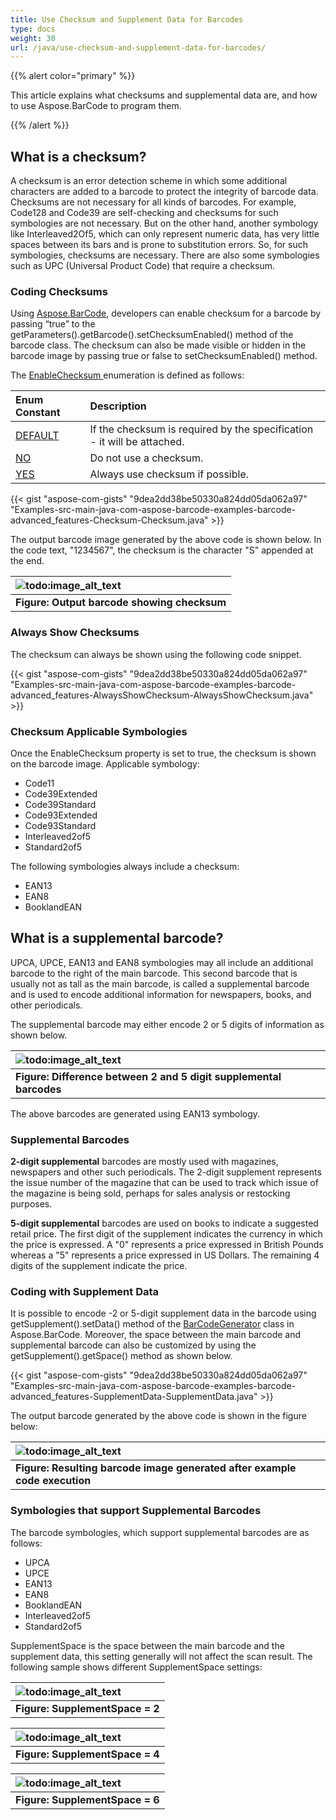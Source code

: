 ```yaml
---
title: Use Checksum and Supplement Data for Barcodes
type: docs
weight: 30
url: /java/use-checksum-and-supplement-data-for-barcodes/
---
```


{{% alert color="primary" %}} 

This article explains what checksums and supplemental data are, and how to use Aspose.BarCode to program them.

{{% /alert %}} 
## **What is a checksum?**
A checksum is an error detection scheme in which some additional characters are added to a barcode to protect the integrity of barcode data. Checksums are not necessary for all kinds of barcodes. For example, Code128 and Code39 are self-checking and checksums for such symbologies are not necessary. But on the other hand, another symbology like Interleaved2Of5, which can only represent numeric data, has very little spaces between its bars and is prone to substitution errors. So, for such symbologies, checksums are necessary. There are also some symbologies such as UPC (Universal Product Code) that require a checksum.
### **Coding Checksums**
Using [Aspose.BarCode](https://apireference.aspose.com/barcode/java/), developers can enable checksum for a barcode by passing “true” to the getParameters().getBarcode().setChecksumEnabled() method of the barcode class. The checksum can also be made visible or hidden in the barcode image by passing true or false to setChecksumEnabled() method.

The [EnableChecksum ](https://apireference.aspose.com/barcode/java/com.aspose.barcode/EnableChecksum)enumeration is defined as follows:

|**Enum Constant**|**Description**|
| :- | :- |
|[DEFAULT](https://apireference.aspose.com/barcode/java/com.aspose.barcode/EnableChecksum#DEFAULT)|If the checksum is required by the specification - it will be attached.|
|[NO](https://apireference.aspose.com/barcode/java/com.aspose.barcode/EnableChecksum#NO)|Do not use a checksum.|
|[YES](https://apireference.aspose.com/barcode/java/com.aspose.barcode/EnableChecksum#YES)|Always use checksum if possible.|

{{< gist "aspose-com-gists" "9dea2dd38be50330a824dd05da062a97" "Examples-src-main-java-com-aspose-barcode-examples-barcode-advanced_features-Checksum-Checksum.java" >}}

The output barcode image generated by the above code is shown below. In the code text, "1234567", the checksum is the character "S" appended at the end.

|![todo:image_alt_text](http://i.imgur.com/7GggBqH.jpg)|
| :- |
|**Figure: Output barcode showing checksum**|
### **Always Show Checksums**
The checksum can always be shown using the following code snippet.

{{< gist "aspose-com-gists" "9dea2dd38be50330a824dd05da062a97" "Examples-src-main-java-com-aspose-barcode-examples-barcode-advanced_features-AlwaysShowChecksum-AlwaysShowChecksum.java" >}}


### **Checksum Applicable Symbologies**
Once the EnableChecksum property is set to true, the checksum is shown on the barcode image. Applicable symbology:

- Code11
- Code39Extended
- Code39Standard
- Code93Extended
- Code93Standard
- Interleaved2of5
- Standard2of5

The following symbologies always include a checksum:

- EAN13
- EAN8
- BooklandEAN
## **What is a supplemental barcode?**
UPCA, UPCE, EAN13 and EAN8 symbologies may all include an additional barcode to the right of the main barcode. This second barcode that is usually not as tall as the main barcode, is called a supplemental barcode and is used to encode additional information for newspapers, books, and other periodicals.

The supplemental barcode may either encode 2 or 5 digits of information as shown below.

|![todo:image_alt_text](http://i.imgur.com/tljDZPK.jpg)|
| :- |
|**Figure: Difference between 2 and 5 digit supplemental barcodes**|
The above barcodes are generated using EAN13 symbology.
### **Supplemental Barcodes**
**2-digit supplemental** barcodes are mostly used with magazines, newspapers and other such periodicals. The 2-digit supplement represents the issue number of the magazine that can be used to track which issue of the magazine is being sold, perhaps for sales analysis or restocking purposes.

**5-digit supplemental** barcodes are used on books to indicate a suggested retail price. The first digit of the supplement indicates the currency in which the price is expressed. A "0" represents a price expressed in British Pounds whereas a "5" represents a price expressed in US Dollars. The remaining 4 digits of the supplement indicate the price.
### **Coding with Supplement Data**
It is possible to encode -2 or 5-digit supplement data in the barcode using getSupplement().setData() method of the [BarCodeGenerator](https://apireference.aspose.com/barcode/java/com.aspose.barcode.generation/BarCodeGenerator) class in Aspose.BarCode. Moreover, the space between the main barcode and supplemental barcode can also be customized by using the getSupplement().getSpace() method as shown below.

{{< gist "aspose-com-gists" "9dea2dd38be50330a824dd05da062a97" "Examples-src-main-java-com-aspose-barcode-examples-barcode-advanced_features-SupplementData-SupplementData.java" >}}

The output barcode generated by the above code is shown in the figure below:

|![todo:image_alt_text](http://i.imgur.com/GrsiNve.jpg)|
| :- |
|**Figure: Resulting barcode image generated after example code execution**|
### **Symbologies that support Supplemental Barcodes**
The barcode symbologies, which support supplemental barcodes are as follows:

- UPCA
- UPCE
- EAN13
- EAN8
- BooklandEAN
- Interleaved2of5
- Standard2of5

SupplementSpace is the space between the main barcode and the supplement data, this setting generally will not affect the scan result. The following sample shows different SupplementSpace settings:

|![todo:image_alt_text](http://i.imgur.com/l1QDJrh.jpg)|
| :- |
|**Figure: SupplementSpace = 2**|


|![todo:image_alt_text](http://i.imgur.com/3cCc1WJ.jpg)|
| :- |
|**Figure: SupplementSpace = 4**|


|![todo:image_alt_text](http://i.imgur.com/hlScy6S.jpg)|
| :- |
|**Figure: SupplementSpace = 6**|

